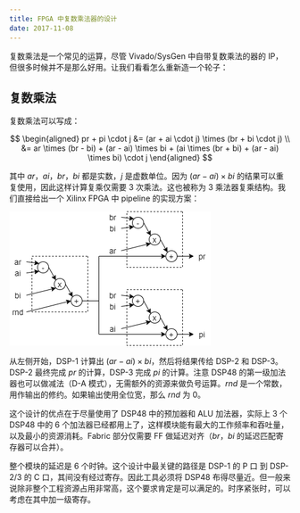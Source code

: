 ```yaml
---
title: FPGA 中复数乘法器的设计
date: 2017-11-08
---
```


复数乘法是一个常见的运算，尽管 Vivado/SysGen 中自带复数乘法的器的 IP，但很多时候并不是那么好用。让我们看看怎么重新造一个轮子：

## 复数乘法

复数乘法可以写成：

$$
\begin{aligned} pr + pi \cdot j &= (ar + ai \cdot j) \times (br + bi \cdot j) \\ &= ar \times (br - bi) + (ar - ai) \times bi + (ai \times (br + bi) + (ar - ai) \times bi) \cdot j
\end{aligned}
$$

其中 $ar$，$ai$，$br$，$bi$ 都是实数，$j$ 是虚数单位。因为 $(ar - ai) \times bi$ 的结果可以重复使用，因此这样计算复乘仅需要 3 次乘法。这也被称为 3 乘法器复乘结构。我们直接给出一个 Xilinx FPGA 中 pipeline 的实现方案：

![3 DSP Complex Multiplier](cmult-fpga-signle.drawio.png)

从左侧开始，DSP-1 计算出 $(ar - ai) \times bi$，然后将结果传给 DSP-2 和 DSP-3。 DSP-2 最终完成 $pr$ 的计算，DSP-3 完成 $pi$ 的计算。注意 DSP48 的第一级加法器也可以做减法（D-A 模式），无需额外的资源来做负号运算。$rnd$ 是一个常数，用作输出的修约。如果输出使用全位宽，那么 $rnd$ 为 0。

这个设计的优点在于尽量使用了 DSP48 中的预加器和 ALU 加法器，实际上 3 个 DSP48 中的 6 个加法器已经都用上了，这样模块能有最大的工作频率和吞吐量，以及最小的资源消耗。Fabric 部分仅需要 FF 做延迟对齐（$br$，$bi$ 的延迟匹配寄存器可以合并）。

整个模块的延迟是 6 个时钟。这个设计中最关键的路径是 DSP-1 的 P 口 到 DSP-2/3 的 C 口，其间没有经过寄存。因此工具必须将 DSP48 布得尽量近。但一般来说除非整个工程资源占用非常高，这个要求肯定是可以满足的。时序紧张时，可以考虑在其中加一级寄存。
